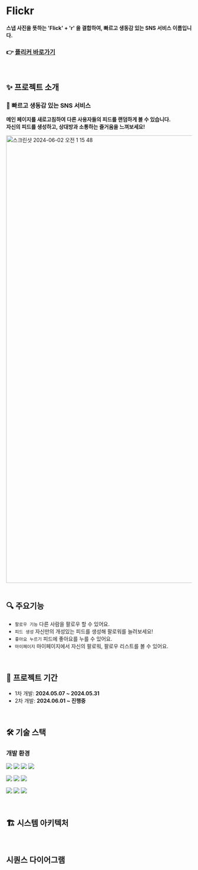 # Flickr
**스냅 사진을 뜻하는 'Flick' + 'r' 을 결합하여, 빠르고 생동감 있는 SNS 서비스 이름입니다.** <br> 
### 👉 [플리커 바로가기](https://a.simple-sns.link/)

<br>

## ✨ 프로젝트 소개
### 💚 빠르고 생동감 있는 SNS 서비스 
**메인 페이지를 새로고침하여 다른 사용자들의 피드를 랜덤하게 볼 수 있습니다.** <br>
**자신의 피드를 생성하고, 상대방과 소통하는 즐거움을 느껴보세요!** <br> 

<img width="1214" alt="스크린샷 2024-06-02 오전 1 15 48" src="https://github.com/sns-service/.github/assets/56336436/299809db-bf71-4211-8f92-570736f43b4f">

<br>
<br>

## 🔍 주요기능

- `팔로우 기능` 다른 사람을 팔로우 할 수 있어요. <br>
- `피드 생성` 자신만의 개성있는 피드를 생성해 팔로워를 늘려보세요! <br>
- `좋아요 누르기` 피드에 좋아요를 누를 수 있어요. <br> 
- `마이페이지` 마이페이지에서 자신의 팔로워, 팔로우 리스트를 볼 수 있어요.

<br> 


## 📆 프로젝트 기간

- 1차 개발: **2024.05.07 ~ 2024.05.31**
- 2차 개발: **2024.06.01 ~ 진행중**

<br>

## 🛠️ 기술 스택
### 개발 환경
<p>
<img src="https://img.shields.io/badge/JAVA 21-007396?style=for-the-badge&logo=java&logoColor=white">
<img src="https://img.shields.io/badge/Spring Boot 3-6DB33F?style=for-the-badge&logo=Spring boot&logoColor=white">
<img src="https://img.shields.io/badge/Spring Security-6DB33F?style=for-the-badge&logo=Spring Security&logoColor=white">
<img src="https://img.shields.io/badge/Thymeleaf-6DB33F?style=for-the-badge&logo=Thymeleaf&logoColor=white">
</p>

<p>
<img src="https://img.shields.io/badge/Mysql-4479A1?style=for-the-badge&logo=mysql&logoColor=white">
<img src="https://img.shields.io/badge/Redis-DC382D?style=for-the-badge&logo=redis&logoColor=white">
<img src="https://img.shields.io/badge/Kubernetes-326CE5?style=for-the-badge&logo=kubernetes&logoColor=white">
</p>

<p>
<img src="https://img.shields.io/badge/EC2-FF9900?style=for-the-badge&logo=amazon-ec2&logoColor=white">
<img src="https://img.shields.io/badge/RDS-527FFF?style=for-the-badge&logo=amazon-rds&logoColor=white">
<img src="https://img.shields.io/badge/EKS-5A9ED6?style=for-the-badge&logo=amazon-eks&logoColor=white">
</p>

<br>

## 🏗️ 시스템 아키텍처

<br>

## 시퀀스 다이어그램

